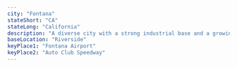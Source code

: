 ```yaml
---
city: "Fontana"
stateShort: "CA"
stateLong: "California"
description: "A diverse city with a strong industrial base and a growing aviation community."
baseLocation: "Riverside"
keyPlace1: "Fontana Airport"
keyPlace2: "Auto Club Speedway"
---
```

